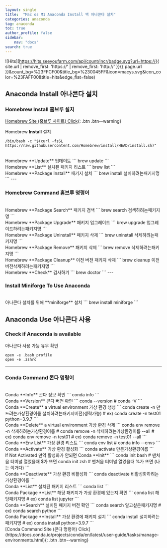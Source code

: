 ```yaml
---
layout: single
title:  "Mac os M1 Anaconda Install 맥 아나콘다 설치"
categories: anaconda
tag: anaconda
toc: true
author_profile: false
sidebar:
    nav: "docs"
search: true
---
```


![Hits](https://hits.seeyoufarm.com/api/count/incr/badge.svg?url=https://{{ site.url | remove_first: 'https://' | remove_first: 'http://' }}{{ page.url }}&count_bg=%23FFCF00&title_bg=%230045FF&icon=macys.svg&icon_color=%23FAFF00&title=hits&edge_flat=false)

## Anaconda Install 아나콘다 설치

### Homebrew Install 홈브루 설치

[Homebrew Site (홈브루 사이트) Click](https://brew.sh/index_ko){: .btn .btn--warning}

Homebrew **Install** 설치
```
/bin/bash -c "$(curl -fsSL https://raw.githubusercontent.com/Homebrew/install/HEAD/install.sh)"
```
<br />
Homebrew **Update** 업데이트
```
brew update
```
<br />
Homebrew **List** 설치된 패키지 리스트
```
brew list
```
<br />
Homebrew **Package Install** 패키지 설치
```
brew install 설치하려는패키지명
```
---

### Homebrew Command 홈브루 명령어
<br />
Homebrew **Package Search** 패키지 검색
```
brew search 검색하려는패키지명
```
<br />
Homebrew **Package Upgrade** 패키지 업그레이드
```
brew upgrade 업그레이드하려는패키지명
```
<br />
Homebrew **Package Uninstall** 패키지 삭제
```
brew uninstall 삭제하려는패키지명
```
<br />
Homebrew **Package Remove** 패키지 삭제
```
brew remove 삭제하려는패키지명
```
<br />
Homebrew **Package Cleanup** 이전 버전 패키지 삭제
```
brew cleanup 이전버전삭제하려는패키지명
```
<br />
Homebrew **Check** 검사하기
```
brew doctor
```
---

### Install Miniforge To Use Anaconda
<br />
아나콘다 설치를 위해 **miniforge** 설치
```
brew install miniforge
```

## Anaconda Use 아나콘다 사용

### Check if Anaconda is available
아나콘다 사용 가능 유무 확인
```
open -e .bash_profile
open -e .zshrc
```
---

### Conda Command 콘다 명령어
<br />
Conda **Info** 콘다 정보 확인
```
conda info
```
<br />
Conda **Version** 콘다 버전 확인
```
conda --version # conda -V
```
<br />
Conda **Create** a virtual environment 가상 환경 생성
```
conda create -n 만드려는가상환경이름 설치하려는패키지버전(생략가능)
# ex) conda create -n test01 python=3.9.7
```
<br />
Conda **Delete** a virtual environment 가상 환경 삭제
```
conda env remove -n 삭제하려는가상환경이름 # conda remove -n 삭제하려는가상환경이름 --all
# ex) conda env remove -n test01
# ex) conda remove -n test01 --all
```
<br />
Conda **Env List** 가상 환경 리스트
```
conda env list # conda info --envs
```
<br />
Conda **Activate** 가상 환경 활성화
```
conda activate 만든가상환경이름
```
<br />
If Not Activated 만약 활성화가 안되면 Conda **Init**
```
conda init bash # 맨처음 터미널 열었을때 $가 뜨면
conda init zsh # 맨처음 터미널 열었을때 %가 뜨면 (나는 이거다)
```
<br />
Conda **Deactivate** 가상 환경 비활성화
```
conda deactivate 비활성화하려는가상환경이름
```
<br />
Conda **List** 설치된 패키지 리스트
```
conda list
```
<br />
Conda Package **List** 해당 패키지가 가상 환경에 있는지 확인
```
conda list 해당패키지명
# ex) conda list jupyter
```
<br />
Conda **Search** 설치된 패키지 버전 확인
```
conda search 알고싶은패키지명
# ex) conda search python
```
<br />
Conda Package **Install** 가상 환경에 패키지 설치
```
conda install 설치하려는패키지명
# ex) conda install python=3.9.7
```
<br />
[Conda Command Site (콘다 명령어) Click](https://docs.conda.io/projects/conda/en/latest/user-guide/tasks/manage-environments.html){: .btn .btn--warning}